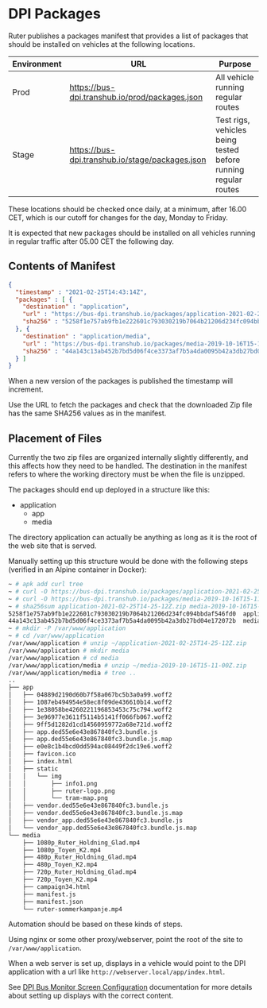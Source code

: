 # DPI Packages

Ruter publishes a packages manifest that provides a list of packages that should be installed on vehicles at the following locations.

| Environment | URL | Purpose |
| --- | ---| --- |
| Prod | https://bus-dpi.transhub.io/prod/packages.json | All vehicle running regular routes |
| Stage | https://bus-dpi.transhub.io/stage/packages.json | Test rigs, vehicles being tested before running regular routes |

These locations should be checked once daily, at a minimum, after 16.00 CET, which is our cutoff for changes for the day, Monday to Friday.

It is expected that new packages should be installed on all vehicles running in regular traffic after 05.00 CET the following day.

## Contents of Manifest

```json
{
  "timestamp" : "2021-02-25T14:43:14Z",
  "packages" : [ {
    "destination" : "application",
    "url" : "https://bus-dpi.transhub.io/packages/application-2021-02-25T14-25-12Z.zip",
    "sha256" : "5258f1e757ab9fb1e222601c793030219b7064b21206d234fc094bbdaf546fd0"
  }, {
    "destination" : "application/media",
    "url" : "https://bus-dpi.transhub.io/packages/media-2019-10-16T15-11-00Z.zip",
    "sha256" : "44a143c13ab452b7bd5d06f4ce3373af7b5a4da0095b42a3db27bd04e172072b"
  } ]
}
```

When a new version of the packages is published the timestamp will increment.

Use the URL to fetch the packages and check that the downloaded Zip file has the same SHA256 values as in the manifest.

## Placement of Files

Currently the two zip files are organized internally slightly differently, and this affects how they need to be handled. The destination in the manifest refers to where the working directory must be when the file is unzipped.

The packages should end up deployed in a structure like this:

* application
  * app
  * media
    
The directory application can actually be anything as long as it is the root of the web site that is served.

Manually setting up this structure would be done with the following steps (verified in an Alpine container in Docker):

```sh
~ # apk add curl tree
~ # curl -O https://bus-dpi.transhub.io/packages/application-2021-02-25T14-25-12Z.zip
~ # curl -O https://bus-dpi.transhub.io/packages/media-2019-10-16T15-11-00Z.zip
~ # sha256sum application-2021-02-25T14-25-12Z.zip media-2019-10-16T15-11-00Z.zip
5258f1e757ab9fb1e222601c793030219b7064b21206d234fc094bbdaf546fd0  application-2021-02-25T14-25-12Z.zip
44a143c13ab452b7bd5d06f4ce3373af7b5a4da0095b42a3db27bd04e172072b  media-2019-10-16T15-11-00Z.zip
~ # mkdir -P /var/www/application
~ # cd /var/www/application
/var/www/application # unzip ~/application-2021-02-25T14-25-12Z.zip
/var/www/application # mkdir media
/var/www/application # cd media
/var/www/application/media # unzip ~/media-2019-10-16T15-11-00Z.zip
/var/www/application/media # tree ..
..
├── app
│   ├── 04889d2190d60b7f58a067bc5b3a0a99.woff2
│   ├── 1087eb494954e58ec8f09de436610b14.woff2
│   ├── 1e38058be4260221196853453c75c794.woff2
│   ├── 3e96977e3611f5114b5141ff066fb067.woff2
│   ├── 9ff5d1282d1cd14560959772a68e721d.woff2
│   ├── app.ded55e6e43e867840fc3.bundle.js
│   ├── app.ded55e6e43e867840fc3.bundle.js.map
│   ├── e0e8c1b4bcd0dd594ac08449f2dc19e6.woff2
│   ├── favicon.ico
│   ├── index.html
│   ├── static
│   │   └── img
│   │       ├── info1.png
│   │       ├── ruter-logo.png
│   │       └── tram-map.png
│   ├── vendor.ded55e6e43e867840fc3.bundle.js
│   ├── vendor.ded55e6e43e867840fc3.bundle.js.map
│   ├── vendor_app.ded55e6e43e867840fc3.bundle.js
│   └── vendor_app.ded55e6e43e867840fc3.bundle.js.map
└── media
    ├── 1080p_Ruter_Holdning_Glad.mp4
    ├── 1080p_Toyen_K2.mp4
    ├── 480p_Ruter_Holdning_Glad.mp4
    ├── 480p_Toyen_K2.mp4
    ├── 720p_Ruter_Holdning_Glad.mp4
    ├── 720p_Toyen_K2.mp4
    ├── campaign34.html
    ├── manifest.js
    ├── manifest.json
    └── ruter-sommerkampanje.mp4

```
Automation should be based on these kinds of steps.

Using nginx or some other proxy/webserver, point the root of the site to `/var/www/application`.

When a web server is set up, displays in a vehicle would point to the DPI application with a url like `http://webserver.local/app/index.html`.

See [DPI Bus Monitor Screen Configuration](client/screen-configs.md) documentation for more details about setting up displays with the correct content.
